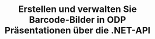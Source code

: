 ---
############################# Static ############################
layout: "auto-gen-gist"
draft: false
path: "de/assembly/net/barcode/odp/"
otherformats: PPT PPTX PPTM PPS PPSX PPSM POT POTX POTM OTP 

############################# Head ############################
head_title: ".NET-API für die Erstellung von Barcode-Bildern in ODP Präsentationen"
head_description: "GroupDocs.Assembly .NET API ermöglicht Entwicklern das Erstellen und Einfügen von Barcode-Bildern in Präsentationsdokumente (PPT, PPTX, PPTM, PPS, PPSX, PPSM, POT & ODP)."

############################# Header ############################
title: "Erstellen und verwalten Sie Barcode-Bilder in ODP Präsentationen über die .NET-API"
description: " GroupDocs.Assembly ermöglicht .NET-Programmierern, Barcode-Bilder in ODP Präsentationen innerhalb von C#, ASP.NET und anderen .NET-Apps dynamisch zu erstellen, zu ändern und zu verwalten."

######################### Download Button #######################
button:
    enable: true

############################# About ############################
about:
    enable: true
    title: "Wie erzeuge und platziere ich Barcodes in Präsentationen?"
    content: |
      Eine Präsentation ist eine großartige Möglichkeit, Informationen von einem Redner an das Publikum zu übermitteln. Es wird von Unternehmen, Geschäftsleuten, Lehrern und Schülern häufig verwendet, da es einfacher als Textdokumente verstanden werden kann. Die Verwendung von Strichcodes wird zur Identifizierung in fast allen Arten von Unternehmen immer häufiger. GroupDocs.Assembly .NET API ermöglicht das Erstellen und Einfügen von Barcode-Bildern in PowerPoint und anderen Arten von Präsentationen wie PPT, PPTX, PPTM, PPS, PPSX, PPSM, POT, POTX, POTM, ODP und vielen mehr. Es bietet Unterstützung für mehrere häufig verwendete 1D- und 2D-Barcodetypen. Es unterstützt auch vollständig die Barcode-Anpassung in den Präsentationsfolien sowie die Größenänderung des Barcode-Bildes, das Festlegen von Vorder- und Hintergrundfarben, das Ändern von Schriftarten, das Verbessern der Barcode-Textplatzierung, das Einstellen der Barcode-Bildauflösung und vieles mehr. 

############################# content ############################
steps:
    enable: true
    block:
    - title_left: "Fügen Sie Barcodes in ODP Präsentationen hinzu"
      content_left: |
       Der folgende C# .NET-Code zeigt, wie Benutzer Barcode-Bilder mit verschiedenen unterstützten Symbologien dynamisch erstellen und sie in Microsoft PowerPoint ODP Präsentationsfolien einfügen können.
      
      title_right: "Barcodes über .NET in die Datei ODP einfügen"
      content_right: |
        * Erstellen Sie eine Instanz von [DocumentAssembler](https://apireference.groupdocs.com/assembly/net/groupdocs.assembly/documentassembler) 
        * Rufen Sie die Methode [AssembleDocument](https://apireference.groupdocs.com/assembly/net/groupdocs.assembly.documentassembler/assembledocument/methods/1) mit den folgenden Parametern auf
            * Stream, um ein Vorlagendokument zu lesen.
            * Stream, um das resultierende Dokument zu schreiben.
            * Zusätzliche Optionen zum Laden und Speichern von Dokumenten.
            * Informationen zu Datenquellenobjekten.
     
      gisthash: "1eb55d05b653c510028185fea185dabe"
      gistfile: "create_barcodes_in_presentations.cs"

    - title_left: "System Anforderungen"
      content_left: |
        GroupDocs.Assembly .NET-APIs werden auf allen wichtigen Plattformen und Betriebssystemen unterstützt. Eine vollständige Anleitung zu den Systemanforderungen finden Sie unter [Systemanforderungen](https://docs.groupdocs.com/assembly/net/system-requirements/). Bevor Sie den folgenden Code ausführen, stellen Sie bitte sicher, dass die folgenden Voraussetzungen auf Ihrem installiert sind System:
         * Betriebssysteme: Microsoft Windows, Linux, MacOS
         * Entwicklungsumgebung: Visual Studio, Xamarin, MonoDevelop usw
         * Frameworks: .NET Framework, .NET Standard, .NET Core, Mono
         * Holen Sie sich die neueste Version der GroupDocs.Assembly .NET-APIs von [NuGet](https://www.nuget.org/packages/GroupDocs.Assembly/)
        
      title_right: "Warum GroupDocs.Assembly verwenden"
      content_right: |
         * Erlauben Sie Benutzern, benutzerdefinierte Dokumente aus Vorlagen zu erstellen.
         * Zum Erstellen und Automatisieren von Dokumenten ist keine zusätzliche Software erforderlich
         * Fähigkeit, ein Ausgabedokument basierend auf der Datenquelle zu generieren
         * Fügen Sie den Dokumentinhalt dynamisch in den Bericht ein
         * E-Mail-Anhänge dynamisch anhängen und Hyperlinks in Berichte einfügen
         * Automatisches Entfernen leerer Absätze
         * Volle Unterstützung für mehrere Datenformate
         * Unterstützung für dynamische E-Mail-Anhänge

demos:
    enable: true
        

more_formats:
    enable: true


back_to_top:
    enable: true
---